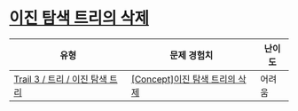# [이진 탐색 트리의 삭제](https://https://en.codetree.ai/trails/complete/curated-cards/intro-bst-delete)

|유형|문제 경험치|난이도|
|---|---|---|
|[Trail 3 / 트리 / 이진 탐색 트리](https://https://en.codetree.ai/trail-info/novice-high/)|[[Concept]이진 탐색 트리의 삭제](https://https://en.codetree.ai/trails/complete/curated-cards/intro-bst-delete/)|어려움|

